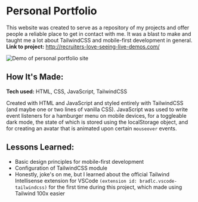 # Personal Portfolio
This website was created to serve as a repository of my projects and offer people a reliable place to get in contact with me. It was a blast to make and taught me a lot about TailwindCSS and mobile-first development in general.
**Link to project:** http://recruiters-love-seeing-live-demos.com/

![Demo of personal portfolio site](img/portfolio.gif)
## How It's Made:

**Tech used:** HTML, CSS, JavaScript, TailwindCSS

Created with HTML and JavaScript and styled entirely with TailwindCSS (and maybe one or two lines of vanilla CSS). JavaScript was used to write event listeners for a hamburger menu on mobile devices, for a toggleable dark mode, the state of which is stored using the localStorage object, and for creating an avatar that is animated upon certain `mouseover` events.

## Lessons Learned:

 * Basic design principles for mobile-first development
 * Configuration of TailwindCSS module
 * Honestly, joke's on me, but I learned about the official Tailwind Intellisense extension for VSCode `(extension id: bradlc.vscode-tailwindcss)` for the first time during this project, which made using Tailwind 100x easier 